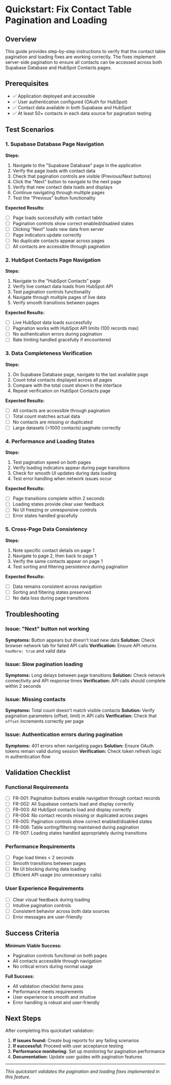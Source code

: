 # Quickstart: Fix Contact Table Pagination and Loading

## Overview

This guide provides step-by-step instructions to verify that the contact table pagination and loading fixes are working correctly. The fixes implement server-side pagination to ensure all contacts can be accessed across both Supabase Database and HubSpot Contacts pages.

## Prerequisites

- ✅ Application deployed and accessible
- ✅ User authentication configured (OAuth for HubSpot)
- ✅ Contact data available in both Supabase and HubSpot
- ✅ At least 50+ contacts in each data source for pagination testing

## Test Scenarios

### 1. Supabase Database Page Navigation

**Steps:**
1. Navigate to the "Supabase Database" page in the application
2. Verify the page loads with contact data
3. Check that pagination controls are visible (Previous/Next buttons)
4. Click the "Next" button to navigate to the next page
5. Verify that new contact data loads and displays
6. Continue navigating through multiple pages
7. Test the "Previous" button functionality

**Expected Results:**
- [ ] Page loads successfully with contact table
- [ ] Pagination controls show correct enabled/disabled states
- [ ] Clicking "Next" loads new data from server
- [ ] Page indicators update correctly
- [ ] No duplicate contacts appear across pages
- [ ] All contacts are accessible through pagination

### 2. HubSpot Contacts Page Navigation

**Steps:**
1. Navigate to the "HubSpot Contacts" page
2. Verify live contact data loads from HubSpot API
3. Test pagination controls functionality
4. Navigate through multiple pages of live data
5. Verify smooth transitions between pages

**Expected Results:**
- [ ] Live HubSpot data loads successfully
- [ ] Pagination works with HubSpot API limits (100 records max)
- [ ] No authentication errors during pagination
- [ ] Rate limiting handled gracefully if encountered

### 3. Data Completeness Verification

**Steps:**
1. On Supabase Database page, navigate to the last available page
2. Count total contacts displayed across all pages
3. Compare with the total count shown in the interface
4. Repeat verification on HubSpot Contacts page

**Expected Results:**
- [ ] All contacts are accessible through pagination
- [ ] Total count matches actual data
- [ ] No contacts are missing or duplicated
- [ ] Large datasets (>1000 contacts) paginate correctly

### 4. Performance and Loading States

**Steps:**
1. Test pagination speed on both pages
2. Verify loading indicators appear during page transitions
3. Check for smooth UI updates during data loading
4. Test error handling when network issues occur

**Expected Results:**
- [ ] Page transitions complete within 2 seconds
- [ ] Loading states provide clear user feedback
- [ ] No UI freezing or unresponsive controls
- [ ] Error states handled gracefully

### 5. Cross-Page Data Consistency

**Steps:**
1. Note specific contact details on page 1
2. Navigate to page 2, then back to page 1
3. Verify the same contacts appear on page 1
4. Test sorting and filtering persistence during pagination

**Expected Results:**
- [ ] Data remains consistent across navigation
- [ ] Sorting and filtering states preserved
- [ ] No data loss during page transitions

## Troubleshooting

### Issue: "Next" button not working
**Symptoms:** Button appears but doesn't load new data
**Solution:** Check browser network tab for failed API calls
**Verification:** Ensure API returns `hasMore: true` and valid data

### Issue: Slow pagination loading
**Symptoms:** Long delays between page transitions
**Solution:** Check network connectivity and API response times
**Verification:** API calls should complete within 2 seconds

### Issue: Missing contacts
**Symptoms:** Total count doesn't match visible contacts
**Solution:** Verify pagination parameters (offset, limit) in API calls
**Verification:** Check that `offset` increments correctly per page

### Issue: Authentication errors during pagination
**Symptoms:** 401 errors when navigating pages
**Solution:** Ensure OAuth tokens remain valid during session
**Verification:** Check token refresh logic in authentication flow

## Validation Checklist

### Functional Requirements
- [ ] FR-001: Pagination buttons enable navigation through contact records
- [ ] FR-002: All Supabase contacts load and display correctly
- [ ] FR-003: All HubSpot contacts load and display correctly
- [ ] FR-004: No contact records missing or duplicated across pages
- [ ] FR-005: Pagination controls show correct enabled/disabled states
- [ ] FR-006: Table sorting/filtering maintained during pagination
- [ ] FR-007: Loading states handled appropriately during transitions

### Performance Requirements
- [ ] Page load times < 2 seconds
- [ ] Smooth transitions between pages
- [ ] No UI blocking during data loading
- [ ] Efficient API usage (no unnecessary calls)

### User Experience Requirements
- [ ] Clear visual feedback during loading
- [ ] Intuitive pagination controls
- [ ] Consistent behavior across both data sources
- [ ] Error messages are user-friendly

## Success Criteria

**Minimum Viable Success:**
- Pagination controls functional on both pages
- All contacts accessible through navigation
- No critical errors during normal usage

**Full Success:**
- All validation checklist items pass
- Performance meets requirements
- User experience is smooth and intuitive
- Error handling is robust and user-friendly

## Next Steps

After completing this quickstart validation:

1. **If issues found:** Create bug reports for any failing scenarios
2. **If successful:** Proceed with user acceptance testing
3. **Performance monitoring:** Set up monitoring for pagination performance
4. **Documentation:** Update user guides with pagination features

---

*This quickstart validates the pagination and loading fixes implemented in this feature.*